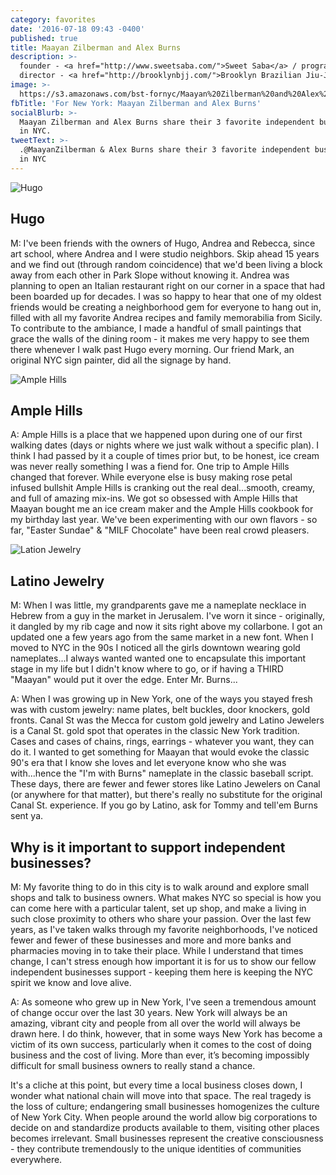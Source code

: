 ```yaml
---
category: favorites
date: '2016-07-18 09:43 -0400'
published: true
title: Maayan Zilberman and Alex Burns
description: >-
  founder - <a href="http://www.sweetsaba.com/">Sweet Saba</a> / program
  director - <a href="http://brooklynbjj.com/">Brooklyn Brazilian Jiu-Jitsu</a>
image: >-
  https://s3.amazonaws.com/bst-fornyc/Maayan%20Zilberman%20and%20Alex%20Burns%20Main%20Portrait.jpg
fbTitle: 'For New York: Maayan Zilberman and Alex Burns'
socialBlurb: >-
  Maayan Zilberman and Alex Burns share their 3 favorite independent businesses
  in NYC. 
tweetText: >-
  .@MaayanZilberman & Alex Burns share their 3 favorite independent businesses
  in NYC
---
```

![Hugo](https://s3.amazonaws.com/bst-fornyc/Maayan%20Zilberman%20and%20Alex%20Burns%20Hugo.jpg)
## Hugo
M: I've been friends with the owners of Hugo, Andrea and Rebecca, since art school, where Andrea and I were studio neighbors. Skip ahead 15 years and we find out (through random coincidence) that we'd been living a block away from each other in Park Slope without knowing it. Andrea was planning to open an Italian restaurant right on our corner in a space that had been boarded up for decades. I was so happy to hear that one of my oldest friends would be creating a neighborhood gem for everyone to hang out in, filled with all my favorite Andrea recipes and family memorabilia from Sicily. To contribute to the ambiance, I made a handful of small paintings that grace the walls of the dining room - it makes me very happy to see them there whenever I walk past Hugo every morning. Our friend Mark, an original NYC sign painter, did all the signage by hand.

![Ample Hills](https://s3.amazonaws.com/bst-fornyc/Maayan%20Zilberman%20and%20Alex%20Burns%20Ample%20Hills.jpg)
## Ample Hills
A: Ample Hills is a place that we happened upon during one of our first walking dates (days or nights where we just walk without a specific plan). I think I had passed by it a couple of times prior but, to be honest, ice cream was never really something I was a fiend for. One trip to Ample Hills changed that forever. While everyone else is busy making rose petal infused bullshit Ample Hills is cranking out the real deal...smooth, creamy, and full of amazing mix-ins. We got so obsessed with Ample Hills that Maayan bought me an ice cream maker and the Ample Hills cookbook for my birthday last year. We've been experimenting with our own flavors - so far, "Easter Sundae" & "MILF Chocolate" have been real crowd pleasers.

![Lation Jewelry](https://s3.amazonaws.com/bst-fornyc/Maayan%20Zilberman%20and%20Alex%20Burns%20Latino%20Jewelry.jpg)
## Latino Jewelry
M: When I was little, my grandparents gave me a nameplate necklace in Hebrew from a guy in the market in Jerusalem. I've worn it since - originally, it dangled by my rib cage and now it sits right above my collarbone. I got an updated one a few years ago from the same market in a new font. When I moved to NYC in the 90s I noticed all the girls downtown wearing gold nameplates...I always wanted wanted one to encapsulate this important stage in my life but I didn't know where to go, or if having a THIRD "Maayan" would put it over the edge. Enter Mr. Burns...

A: When I was growing up in New York, one of the ways you stayed fresh was with custom jewelry: name plates, belt buckles, door knockers, gold fronts. Canal St was the Mecca for custom gold jewelry and Latino Jewelers is a Canal St. gold spot that operates in the classic New York tradition. Cases and cases of chains, rings, earrings - whatever you want, they can do it. I wanted to get something for Maayan that would evoke the classic 90's era that I know she loves and let everyone know who she was with...hence the "I'm with Burns" nameplate in the classic baseball script. These days, there are fewer and fewer stores like Latino Jewelers on Canal (or anywhere for that matter), but there's really no substitute for the original Canal St. experience. If you go by Latino, ask for Tommy and tell'em Burns sent ya. 

## Why is it important to support independent businesses?
M: My favorite thing to do in this city is to walk around and explore small shops and talk to business owners. What makes NYC so special is how you can come here with a particular talent, set up shop, and make a living in such close proximity to others who share your passion. Over the last few years, as I've taken walks through my favorite neighborhoods, I've noticed fewer and fewer of these businesses and more and more banks and pharmacies moving in to take their place. While I understand that times change, I can't stress enough how important it is for us to show our fellow independent businesses support - keeping them here is keeping the NYC spirit we know and love alive. 

A: As someone who grew up in New York, I've seen a tremendous amount of change occur over the last 30 years. New York will always be an amazing, vibrant city and people from all over the world will always be drawn here. I do think, however, that in some ways New York has become a victim of its own success, particularly when it comes to the cost of doing business and the cost of living. More than ever, it’s becoming impossibly difficult for small business owners to really stand a chance. 

It's a cliche at this point, but every time a local business closes down, I wonder what national chain will move into that space. The real tragedy is the loss of culture; endangering small businesses homogenizes the culture of New York City. When people around the world allow big corporations to decide on and standardize products available to them, visiting other places becomes irrelevant. Small businesses represent the creative consciousness - they contribute tremendously to the unique identities of communities everywhere.
